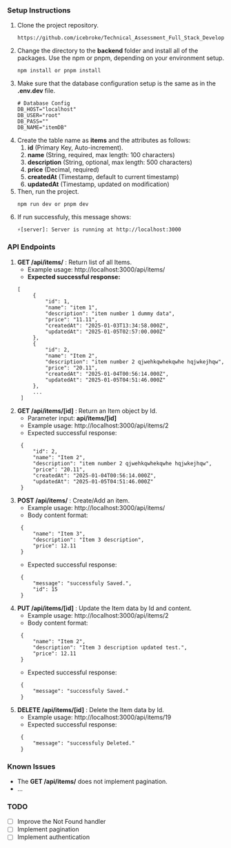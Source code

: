 ### Setup Instructions
1. Clone the project repository.
    ```
    https://github.com/icebroke/Technical_Assessment_Full_Stack_Developer_1.git
    ```
2. Change the directory to the **backend** folder and install all of the packages. Use the npm or pnpm, depending on your environment setup.
    ```
    npm install or pnpm install
    ```
3. Make sure that the database configuration setup is the same as in the **.env.dev** file.
    ```
    # Database Config
    DB_HOST="localhost"
    DB_USER="root"
    DB_PASS=""
    DB_NAME="itemDB"
    ```
4. Create the table name as **items** and the attributes as follows:
   1. **id** (Primary Key, Auto-increment).
   2. **name** (String, required, max length: 100 characters)
   3. **description** (String, optional, max length: 500 characters)
   4. **price** (Decimal, required)
   5. **createdAt** (Timestamp, default to current timestamp)
   6. **updatedAt** (Timestamp, updated on modification)
5. Then, run the project.
    ```
    npm run dev or pnpm dev
    ```
6. If run successfuly, this message shows:
    ```
    ⚡️[server]: Server is running at http://localhost:3000
    ```

### API Endpoints
1. **GET /api/items/** : Return list of all Items.
   - Example usage: http://localhost:3000/api/items/
   - **Expected successful response:**
   ```
   [
        {
            "id": 1,
            "name": "item 1",
            "description": "item number 1 dummy data",
            "price": "11.11",
            "createdAt": "2025-01-03T13:34:58.000Z",
            "updatedAt": "2025-01-05T02:57:00.000Z"
        },
        {
            "id": 2,
            "name": "Item 2",
            "description": "item number 2 qjwehkqwhekqwhe hqjwkejhqw",
            "price": "20.11",
            "createdAt": "2025-01-04T00:56:14.000Z",
            "updatedAt": "2025-01-05T04:51:46.000Z"
        },
        ...
    ]
   ```
2. **GET /api/items/[id]** : Return an Item object by Id.
   - Parameter input: **api/items/[id]**
   - Example usage: http://localhost:3000/api/items/2
   - Expected successful response:
   ```
    {
        "id": 2,
        "name": "Item 2",
        "description": "item number 2 qjwehkqwhekqwhe hqjwkejhqw",
        "price": "20.11",
        "createdAt": "2025-01-04T00:56:14.000Z",
        "updatedAt": "2025-01-05T04:51:46.000Z"
    }
   ```
3. **POST /api/items/** : Create/Add an item.
   - Example usage: http://localhost:3000/api/items/
   - Body content format:
   ```
    {
        "name": "Item 3",
        "description": "Item 3 description",
        "price": 12.11
    }
   ```
   - Expected successful response:
   ```
    {
        "message": "successfuly Saved.",
        "id": 15
    }
   ```
4. **PUT /api/items/[id]** : Update the Item data by Id and content.
   - Example usage: http://localhost:3000/api/items/2
   - Body content format:
   ```
    {
        "name": "Item 2",
        "description": "Item 3 description updated test.",
        "price": 12.11
    }
   ```
   - Expected successful response:
   ```
    {
        "message": "successfuly Saved."
    }
   ```
5. **DELETE /api/items/[id]** : Delete the Item data by Id.
   - Example usage: http://localhost:3000/api/items/19
   - Expected successful response:
   ```
    {
        "message": "successfuly Deleted."
    }
   ```

### Known Issues
- The **GET /api/items/** does not implement pagination.
- ...

### TODO
- [ ] Improve the Not Found handler
- [ ] Implement pagination
- [ ] Implement authentication